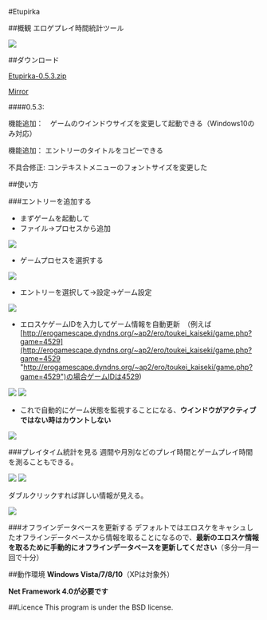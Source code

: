 #Etupirka

##概観
エロゲプレイ時間統計ツール


![](http://i.imgur.com/upkcS2e.png)

##ダウンロード

[Etupirka-0.5.3.zip](http://etupirka.halcyons.org/download/Etupirka-0.5.3.zip "Etupirka-0.5.3.zip")

[Mirror](https://github.com/Aixile/Etupirka/releases "https://github.com/Aixile/Etupirka/releases")


####0.5.3:

機能追加：　ゲームのウインドウサイズを変更して起動できる（Windows10のみ対応）

機能追加： エントリーのタイトルをコビーできる

不具合修正: コンテキストメニューのフォントサイズを変更した
 

##使い方

###エントリーを追加する
- まずゲームを起動して
- ファイル->プロセスから追加

![](http://i.imgur.com/sSZoDEm.png)

- ゲームプロセスを選択する

![](http://i.imgur.com/LCg9JbT.png)

- エントリーを選択して->設定->ゲーム設定

![](http://i.imgur.com/lWmqFa0.png)

- エロスケゲームIDを入力してゲーム情報を自動更新　（例えば [http://erogamescape.dyndns.org/~ap2/ero/toukei_kaiseki/game.php?game=4529](http://erogamescape.dyndns.org/~ap2/ero/toukei_kaiseki/game.php?game=4529 "http://erogamescape.dyndns.org/~ap2/ero/toukei_kaiseki/game.php?game=4529")の場合ゲームIDは4529)


![](http://i.imgur.com/EgwoVnz.png) ![](http://i.imgur.com/uz8PaPR.png)

- これで自動的にゲーム状態を監視することになる、**ウインドウがアクティブではない時はカウントしない**


![](http://i.imgur.com/8UQCxx9.png)

###プレイタイム統計を見る
週間や月別などのプレイ時間とゲームプレイ時間を測ることもできる。


![](http://i.imgur.com/XqKcN4n.png) ![](http://i.imgur.com/1A5EK0D.png)


ダブルクリックすれば詳しい情報が見える。


![](http://i.imgur.com/GQlg57S.png)


###オフラインデータベースを更新する
デフォルトではエロスケをキャシュしたオフラインデータベースから情報を取ることになるので、**最新のエロスケ情報を取るために手動的にオフラインデータベースを更新してください**（多分一月一回で十分）




##動作環境
**Windows Vista/7/8/10**（XPは対象外）

**Net Framework 4.0が必要です**

##Licence
This program is under the BSD license.